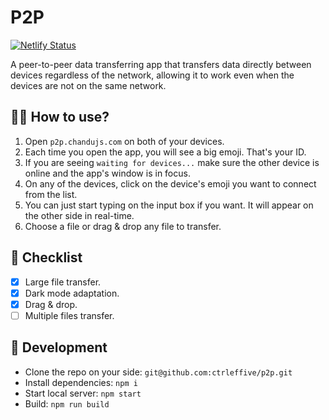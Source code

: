# P2P
[![Netlify Status](https://api.netlify.com/api/v1/badges/a9de3cff-843b-47a2-b861-a9ad32eec7c4/deploy-status)](https://app.netlify.com/sites/shiny-raindrop-d31239/deploys)

A peer-to-peer data transferring app that transfers data directly between devices regardless of the network, allowing it to work even when the devices are not on the same network.

## 🙋‍♂️ How to use?
1. Open `p2p.chandujs.com` on both of your devices.
2. Each time you open the app, you will see a big emoji. That's your ID.
3. If you are seeing `waiting for devices...` make sure the other device is online and the app's window is in focus.
4. On any of the devices, click on the device's emoji you want to connect from the list.
5. You can just start typing on the input box if you want. It will appear on the other side in real-time.
6. Choose a file or drag & drop any file to transfer.

## 📝 Checklist
- [x] Large file transfer.
- [x] Dark mode adaptation.
- [x] Drag & drop.
- [ ] Multiple files transfer.

## 🚀 Development
- Clone the repo on your side: `git@github.com:ctrleffive/p2p.git`
- Install dependencies: `npm i`
- Start local server: `npm start`
- Build: `npm run build`
